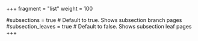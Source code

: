 +++
fragment = "list"
weight = 100

#subsections = true # Default to true. Shows subsection branch pages
#subsection_leaves = true # Default to false. Shows subsection leaf pages
+++

